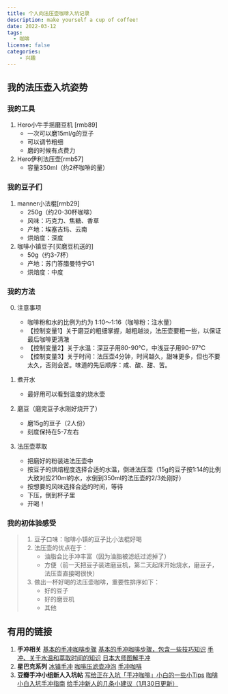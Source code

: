 ```yaml
---
title: 个人向法压壶咖啡入坑记录
description: make yourself a cup of coffee!
date: 2022-03-12
tags:
  - 咖啡
license: false
categories:
    - 兴趣
---
```

## 我的法压壶入坑姿势
### 我的工具
1. Hero小牛手摇磨豆机 [rmb89]
    - 一次可以磨15ml/g的豆子
    - 可以调节粗细
    - 磨的时候有点费力
2. Hero伊利法压壶[rmb57]
    - 容量350ml（约2杯咖啡的量）

### 我的豆子们
1. manner小法棍[rmb29]
    - 250g（约20-30杯咖啡）
    - 风味：巧克力、焦糖、香草
    - 产地：埃塞吉玛、云南
    - 烘焙度：深度
2. 咖啡小镇豆子[买磨豆机送的]
    - 50g（约3-7杯）
    - 产地：苏门答腊曼特宁G1
    - 烘焙度：中度

### 我的方法
0. 注意事项
    - 咖啡粉和水的比例为约为 1:10～1:16（咖啡粉：注水量）
    - 【控制变量1】关于磨豆的粗细掌握，越粗越淡，法压壶要粗一些，以保证最后咖啡更清澈
    - 【控制变量2】关于水温：深豆子用80-90℃，中浅豆子用90-97℃
    - 【控制变量3】关于时间：法压壶4分钟，时间越久，甜味更多，但也不要太久，否则会苦。味道的先后顺序：咸、酸、甜、苦。

1. 煮开水
    - 最好用可以看到温度的烧水壶
2. 磨豆（磨完豆子水刚好烧开了）
    - 磨15g的豆子（2人份）
    - 刻度保持在5-7左右
3. 法压壶萃取
    - 把磨好的粉装进法压壶中
    - 按豆子的烘焙程度选择合适的水温，倒进法压壶（15g的豆子按1:14的比例大致对应210ml的水，水倒到350ml的法压壶的2/3处刚好）
    - 按想要的风味选择合适的时间，等待
    - 下压，倒到杯子里
    - 开喝！

### 我的初体验感受
> 1. 豆子口味：咖啡小镇的豆子比小法棍好喝
> 2. 法压壶的优点在于：
>     - 油脂会比手冲丰富（因为油脂被滤纸过滤掉了）
>     - 方便（前一天把豆子装进磨豆机，第二天起床开始烧水，磨豆子，法压壶直接喝很快）
> 3. 做出一杯好喝的法压壶咖啡，重要性排序如下：
>     - 好的豆子
>     - 好的磨豆机
>     - 其他

## 有用的链接
1. **手冲相关**
[基本的手冲咖啡步骤](https://www.esquirehk.com/lifestyle/how-to-make-a-perfect-pour-over-coffee-yourself)
[基本的手冲咖啡步骤，包含一些技巧知识](https://www.addons.com.tw/pages/%E6%89%8B%E6%B2%96%E5%92%96%E5%95%A1-1)
[手冲、关于水温和萃取时间的知识](https://www.zhanlu.com.tw/%E6%89%8B%E6%B2%96%E5%92%96%E5%95%A1/)
[日本大师图解手冲](https://buzzorange.com/vidaorange/2020/04/23/home-pour-over-coffee/)
2. **星巴克系列**
[冰镇手冲](https://www.starbucks.com.cn/coffee-blog/iced-pour-over/)
[咖啡压滤壶冲泡](https://www.starbucks.com.cn/coffee-blog/coffee-press/)
[手冲咖啡](https://www.starbucks.com.cn/coffee-blog/pour-over/)
3. **豆瓣手冲小组新人入坑帖**
[写给正在入坑「手冲咖啡」小白的一些小Tips](https://www.douban.com/group/topic/207337567/?_dtcc=1&_i=7057569AebX5Xz)
[咖啡小白入坑手冲指南](https://www.douban.com/group/topic/228868363/?_dtcc=1&_i=7057564AebX5Xz)
[给手冲新人的几条小建议（1月30日更新）](https://www.douban.com/group/topic/258146874/?_dtcc=1&_i=7057558AebX5Xz)
